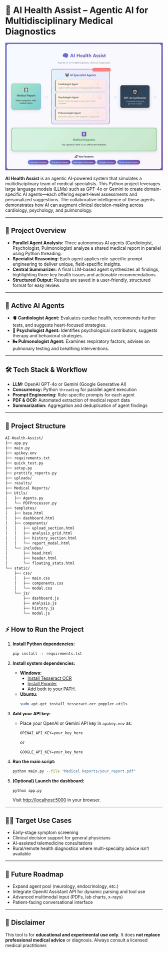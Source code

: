 # 🧠 AI Health Assist – Agentic AI for Multidisciplinary Medical Diagnostics

<img width="900" alt="AI Health Assist Demo" src="img/schema.jpg">

**AI Health Assist** is an agentic AI-powered system that simulates a multidisciplinary team of medical specialists. This Python project leverages large language models (LLMs) such as GPT-4o or Gemini to create domain-specific AI agents—each offering expert-level assessments and personalized suggestions. The collaborative intelligence of these agents demonstrates how AI can augment clinical decision-making across cardiology, psychology, and pulmonology.

---

## 🚀 Project Overview

- **Parallel Agent Analysis:** Three autonomous AI agents (Cardiologist, Psychologist, Pulmonologist) analyze a shared medical report in parallel using Python threading.
- **Specialist Reasoning:** Each agent applies role-specific prompt engineering to deliver unique, field-specific insights.
- **Central Summarizer:** A final LLM-based agent synthesizes all findings, highlighting three key health issues and actionable recommendations.
- **Structured Output:** Results are saved in a user-friendly, structured format for easy review.

---

## 🧩 Active AI Agents

- **🫀 Cardiologist Agent:** Evaluates cardiac health, recommends further tests, and suggests heart-focused strategies.
- **🧘 Psychologist Agent:** Identifies psychological contributors, suggests therapy and behavioral strategies.
- **🌬️ Pulmonologist Agent:** Examines respiratory factors, advises on pulmonary testing and breathing interventions.

---

## 🛠️ Tech Stack & Workflow

- **LLM:** OpenAI GPT-4o or Gemini (Google Generative AI)
- **Concurrency:** Python `threading` for parallel agent execution
- **Prompt Engineering:** Role-specific prompts for each agent
- **PDF & OCR:** Automated extraction of medical report data
- **Summarization:** Aggregation and deduplication of agent findings

---

## 📁 Project Structure

```
AI-Health-Assist/
├── app.py
├── main.py
├── apikey.env
├── requirements.txt
├── quick_test.py
├── setup.py
├── prettify_reports.py
├── uploads/
├── results/
├── Medical Reports/
├── Utils/
│   ├── Agents.py
│   └── PDFProcessor.py
├── templates/
│   ├── base.html
│   ├── dashboard.html
│   ├── components/
│   │   ├── upload_section.html
│   │   ├── analysis_grid.html
│   │   ├── history_section.html
│   │   └── report_modal.html
│   └── includes/
│       ├── head.html
│       ├── header.html
│       └── floating_stats.html
└── static/
    ├── css/
    │   ├── main.css
    │   ├── components.css
    │   └── modal.css
    └── js/
        ├── dashboard.js
        ├── analysis.js
        ├── history.js
        └── modal.js
```

## ⚡ How to Run the Project

1. **Install Python dependencies:**
   ```sh
   pip install -r requirements.txt
   ```

2. **Install system dependencies:**
   - **Windows:**  
     - [Install Tesseract OCR](https://github.com/tesseract-ocr/tesseract/wiki)
     - [Install Poppler](https://github.com/oschwartz10612/poppler-windows/releases/)
     - Add both to your PATH.
   - **Ubuntu:**  
     ```sh
     sudo apt-get install tesseract-ocr poppler-utils
     ```

3. **Add your API key:**  
   - Place your OpenAI or Gemini API key in `apikey.env` as:
     ```
     OPENAI_API_KEY=your_key_here
     ```
     or
     ```
     GOOGLE_API_KEY=your_key_here
     ```

4. **Run the main script:**
   ```sh
   python main.py --file "Medical Reports/your_report.pdf"
   ```

5. **(Optional) Launch the dashboard:**
   ```sh
   python app.py
   ```
   Visit [http://localhost:5000](http://localhost:5000) in your browser.

---

## 👨‍⚕️ Target Use Cases

- Early-stage symptom screening
- Clinical decision support for general physicians
- AI-assisted telemedicine consultations
- Rural/remote health diagnostics where multi-specialty advice isn’t available

---

## 🔮 Future Roadmap

- Expand agent pool (neurology, endocrinology, etc.)
- Integrate OpenAI Assistant API for dynamic parsing and tool use
- Advanced multimodal input (PDFs, lab charts, x-rays)
- Patient-facing conversational interface

---

## 🧪 Disclaimer

This tool is for **educational and experimental use only**. It does **not replace professional medical advice** or diagnosis. Always consult a licensed medical practitioner.

